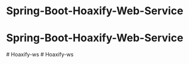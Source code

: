 # Spring-Boot-Hoaxify-Web-Service
# Spring-Boot-Hoaxify-Web-Service
#   H o a x i f y - w s  
 # Hoaxify-ws
